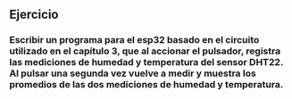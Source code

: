 ## Ejercicio 
### Escribir un programa para el esp32 basado en el circuito utilizado en el capítulo 3, que al accionar el pulsador, registra las mediciones de humedad y temperatura del sensor DHT22. Al pulsar una segunda vez vuelve a medir y muestra los promedios de las dos mediciones de humedad y temperatura.
